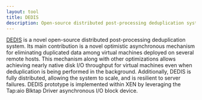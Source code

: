 ```yaml
---
layout: tool
title: DEDIS
description: Open-source distributed post-processing deduplication system. 
---
```


[DEDIS](https://launchpad.net/holeycow/dedis-deduplication-system) is a novel open-source distributed post-processing deduplication system. Its main contribution is a novel optimistic asynchronous mechanism for eliminating duplicated data among virtual machines deployed on several remote hosts. This mechanism along with other optimizations allows achieving nearly native disk I/O throughput for virtual machines even when deduplication is being performed in the background. Additionally, DEDIS is fully distributed, allowing the system to scale, and is resilient to server failures. DEDIS prototype is implemented within XEN by leveraging the Tap:aio Blktap Driver asynchronous I/O block device.